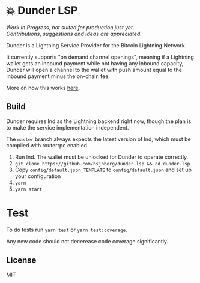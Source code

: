 # 💥 Dunder LSP

_Work In Progress, not suited for production just yet._  
_Contributions, suggestions and ideas are appreciated._

Dunder is a Lightning Service Provider for the Bitcoin Lightning Network.

It currently supports "on demand channel openings", meaning if a Lightning wallet
gets an inbound payment while not having any inbound capacity, Dunder will open
a channel to the wallet with push amount equal to the inbound payment minus the
on-chain fee.

More on how this works [here](https://github.com/hsjoberg/blixt-wallet/issues/242).

## Build

Dunder requires lnd as the Lightning backend right now, though the plan is to
make the service implementation independent.

The `master` branch always expects the latest version of lnd, which must be compiled with routerrpc enabled.

1. Run lnd. The wallet must be unlocked for Dunder to operate correctly.
2. `git clone https://github.com/hsjoberg/dunder-lsp && cd dunder-lsp`
3. Copy `config/default.json_TEMPLATE` to `config/default.json` and set up your configuration
4. `yarn`
5. `yarn start`

# Test

To do tests run `yarn test` or `yarn test:coverage`.

Any new code should not decerease code coverage significantly.

## License

MIT
